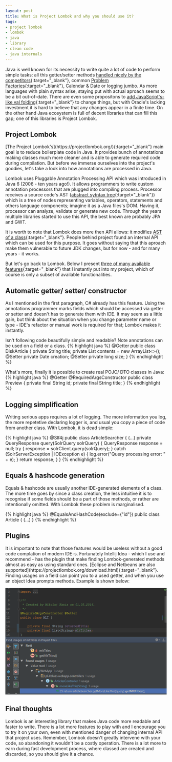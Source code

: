 ```yaml
---
layout: post
title: What is Project Lombok and why you should use it?
tags:
- project lombok
- lombok
- java
- library
- clean code
- java internals
---
```


Java is well known for its necessity to write quite a lot of code to perform simple tasks: all this getter/setter methods [handled nicely by the competitors](https://msdn.microsoft.com/en-us/library/aa287786(v=vs.71).aspx){:target="_blank"}, common [Problem Factories](https://i.imgur.com/y41pi4n.jpg){:target="_blank"}, Calendar & Date or logging jumbo. As more languages with plain syntax arise, staying put with actual aproach seems to be a bit out-of-date. There are even some propositons to [add JavaScript's-like val folding](http://blog.joda.org/2016/03/var-and-val-in-java.html){:target="_blank"} to change things, but with Oracle's lacking investment it is hard to believe that any changes appear in a finite time. On the other hand Java ecosystem is full of decent libraries that can fill this gap; one of this libraries is Project Lombok.

<!--excerpt-->

<h2>Project Lombok</h2>
[The Project Lombok's](https://projectlombok.org/){:target="_blank"} main goal is to reduce boilerplate code in Java. It provides bunch of annotations making classes much more cleaner and is able to generate required code during compilation. But before we immerse ourselves into the project's goodies, let's take a look into how annotations are processed in Java.

Lombok uses Pluggable Annotation Processing API which was introduced in Java 6 (2006 - ten years ago!). It allows programmers to write custom annotation processors that are plugged into compiling process. Processor receives a source code's AST ([abstract sytntax tree](https://en.wikipedia.org/wiki/Abstract_syntax_tree){:target="_blank"}) which is a tree of nodes representing variables, operators, statements and others language components; imagine it as a Java files's DOM. Having it, processor can analyze, validate or generate new code. Through the years multiple libraries started to use this API, the best known are probably JPA and GWT.

It is worth to note that Lombok does more then API allows: it modifies [AST of a class](http://notatube.blogspot.com/2010/11/project-lombok-trick-explained.html){:target="_blank"}. People behind project found an internal API which can be used for this purpose. It goes without saying that this aproach make them vulnerable to future JDK changes, but for now - and for many years - it works.

But let's go back to Lombok. Below I present [three of many available features](https://projectlombok.org/features/index.html){:target="_blank"} that I instantly put into my project, which of course is only a subset of available functionalities.


<h2>Automatic getter/ setter/ constructor</h2>
As I mentioned in the first paragraph, C# already has this feature. Using the annotations programmer marks fields which should be accessed via getter or setter and doesn't has to generate them with IDE. It may seem as a little gain, but think about the situation when you change parameter name or type - IDE's refactor or manual work is required for that; Lombok makes it instantly.

Isn't following code beautifully simple and readable? Note annotations can be used on a field or a class.
{% highlight java %}
@Getter
public class DiskArticle {
    private String title;
    private List<String> contents = new ArrayList<>();
    @Setter
    private Date creation;
    @Setter
    private long size;
}
{% endhighlight %}

What's more, finally it is possible to create real POJO/ DTO classes in Java:
{% highlight java %}
@Getter @RequiredArgsConstructor
public class Preview {
    private final String id;
    private final String title;
}
{% endhighlight %}


<h2>Logging simplification</h2>
Writing serious apps requires a lot of logging. The more information you log, the more repetetive declaring logger is, and usual you copy a piece of code from another class. With Lombok, it is dead simple:

{% highlight java %}
@Slf4j
public class ArticleSearcher {
	(...)
	private QueryResponse query(SolrQuery solrQuery) {
        QueryResponse response = null;
        try {
            response = solrClient.query(solrQuery);
        } catch (SolrServerException | IOException e) {
            log.error("Query processing error: " + e);
        }
        return response;
    }
}
{% endhighlight %}


<h2>Equals & hashcode generation</h2>
Equals & hashcode are usually another IDE-generated elements of a class. The more time goes by since a class creation, the less intuitive it is to recognise if some fields should be a part of those methods, or rather are intentionally omitted. With Lombok these problem is marginalised.

{% highlight java %}
@EqualsAndHashCode(exclude={"id"})
public class Article {
	(...)
}
{% endhighlight %}


<h2>Plugins</h2>
It is important to note that those features would be useless without a good code complation of modern IDE-s. Fortunately Intellij Idea - which I use and recommend - has the plugin that make finding Lombok-generated methods almost as easy as using standard ones. [Eclipse and Netbeans are also supported](https://projectlombok.org/download.html){:target="_blank"}. Finding usages on a field can point you to a used getter, and when you use an object Idea prompts methods. Example is shown below:

![placeholder](https://raw.githubusercontent.com/mikolajkania/mikolajkania.github.io/master/_images/2016-06-28-lombok-code-completion.png "Logged http requests")


<h2>Final thoughts</h2>
Lombok is an interesting library that makes Java code more readable and faster to write. There is a lot more features to play with and I encourage you to try it on your own, even with mentioned danger of changing internal API that project uses. Remember, Lombok doesn't greatly intervene with your code, so abandoning it wouldn't be a costly operation. There is a lot more to earn during fast development process, where classed are created and discarded, so you should give it a chance.